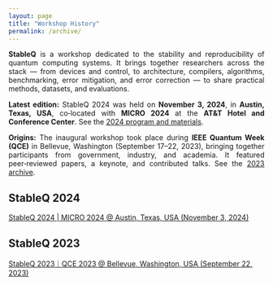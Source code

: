 ```yaml
---
layout: page
title: "Workshop History"
permalink: /archive/
---
```


<style>
    .justified-text {
      text-align: justify;
    }
</style>

<!-- Hide original 2023 description block below -->
<!--
<div class="justified-text">
<p>
The first "StableQ: Quantum System Stability and Reproducibility Workshop" was hosted at IEEE Quantum Week in Bellevue, Washington on Sep 17–22, 2023. In the 1st  StableQ workshop, we accepted 7 published papers and invited 1 keynote talk as well as 4 contribution talks. The presentations were given by people from federal agencies (e.g., NSF, ORNL, PNNL), industry (e.g., IBM, IonQ, Zapata Computing), and academia (e.g., MIT, Imperial College London, Johns Hopkins University). The event had over 80-person times in attendance.  
</p>
<p>
Quantum computing architectures and systems have rapidly developed in recent years. In the past year, after the StableQ workshop, we have witnessed the scale-up of quantum processors, new quantum devices, and a lot of new potential applications. Stability and reproducibility issues still exist, and finding solutions becomes more challenging due to the growing complexity of hardware (e.g., large scale, heterogeneity). In the StableQ workshop this year, we expect to solicit new solutions to address the stability and reproducibility issues, and we believe this topic will resonate with the MICRO community and its interest in novel architecture approaches to solving challenging problems.
</p>
</div>
-->

<div class="justified-text">
  <p><strong>StableQ</strong> is a workshop dedicated to the stability and reproducibility of quantum computing systems. It brings together researchers across the stack — from devices and control, to architecture, compilers, algorithms, benchmarking, error mitigation, and error correction — to share practical methods, datasets, and evaluations.</p>

  <p><strong>Latest edition:</strong> StableQ 2024 was held on <strong>November 3, 2024</strong>, in <strong>Austin, Texas, USA</strong>, co‑located with <strong>MICRO 2024</strong> at the <strong>AT&amp;T Hotel and Conference Center</strong>. See the <a href="{{ '/StableQ2024/' | relative_url }}">2024 program and materials</a>.</p>

  <p><strong>Origins:</strong> The inaugural workshop took place during <strong>IEEE Quantum Week (QCE)</strong> in Bellevue, Washington (September 17–22, 2023), bringing together participants from government, industry, and academia. It featured peer‑reviewed papers, a keynote, and contributed talks. See the <a href="https://stableq.github.io/">2023 archive</a>.</p>
</div>


<h2>StableQ 2024</h2>
<a href="{{ '/StableQ2024/' | relative_url }}">StableQ 2024 | MICRO 2024 @ Austin, Texas, USA (November 3, 2024)</a>

<h2>StableQ 2023</h2>
<a href = "https://stableq.github.io/">StableQ 2023｜QCE 2023 @ Bellevue, Washington, USA (September 22, 2023)</a>

